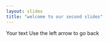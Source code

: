 ```yaml
---
layout: slides
title: "welcome to our second slides"
---
```

Your text
Use the left arrow to go back

